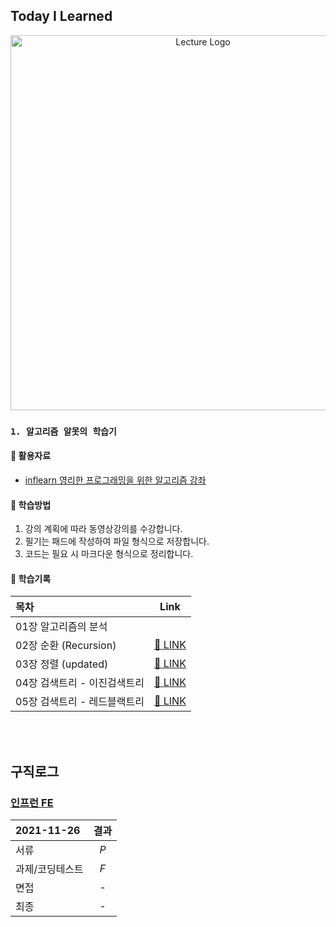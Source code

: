 ## **Today I Learned**
<p align="center">
  <img src="https://cdn.inflearn.com/wp-content/uploads/algorith.png" width="600" alt="Lecture Logo"/>
</p>

### `1. 알고리즘 알못의 학습기`
#### 📑 활용자료
 - [inflearn 영리한 프로그래밍을 위한 알고리즘 강좌](https://inf.run/RfUx)

#### 📖 학습방법
1. 강의 계획에 따라 동영상강의를 수강합니다.
2. 필기는 패드에 작성하여 파일 형식으로 저장합니다.
3. 코드는 필요 시 마크다운 형식으로 정리합니다.

#### 📝 학습기록
| 목차                          |                            Link                             |
| :---------------------------- | :---------------------------------------------------------: |
| 01장 알고리즘의 분석          |    |
| 02장 순환 (Recursion)         |  [:link: LINK](./document/cleverProgramming/Chapter_01.md)  |
| 03장 정렬 (updated)           |  [:link: LINK](./document/cleverOrogramming/Chapter_02.md)  |
| 04장 검색트리 - 이진검색트리   |  [:link: LINK](./document/cleverProgramming/Chapter_03.md)  |
| 05장 검색트리 - 레드블랙트리   |  [:link: LINK](./document/cleverProgramming/Chapter_04.md)  |


<br/><br/>
## 구직로그
### **[인프런 FE](./document/inflearnFETest/README.md)**
|  2021-11-26     |      결과     |
| :-------------- | :-----------: |
| 서류            |      _P_      |
| 과제/코딩테스트  |      _F_      |
| 면접            |       -       |
| 최종            |       -       |
